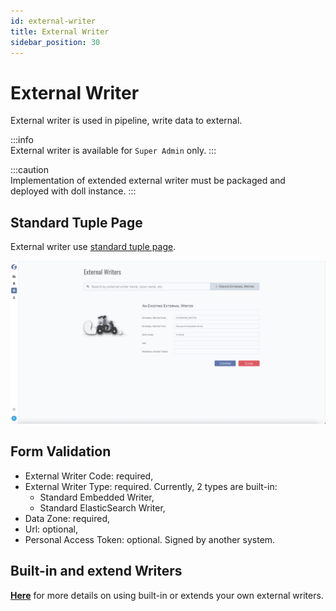 ```yaml
---
id: external-writer  
title: External Writer  
sidebar_position: 30
---
```


# External Writer

External writer is used in pipeline, write data to external.

:::info  
External writer is available for `Super Admin` only.
:::

:::caution  
Implementation of extended external writer must be packaged and deployed with doll instance.
:::

## Standard Tuple Page

External writer use [standard tuple page](../standard-tuple-page).

![Edit External Writer](images/external-writer.png)

## Form Validation

- External Writer Code: required,
- External Writer Type: required. Currently, 2 types are built-in:
	- Standard Embedded Writer,
	- Standard ElasticSearch Writer,
- Data Zone: required,
- Url: optional,
- Personal Access Token: optional. Signed by another system.

## Built-in and extend Writers

**[Here](../../doll/pipeline-service#external-writers)** for more details on using built-in or extends your own external writers.
